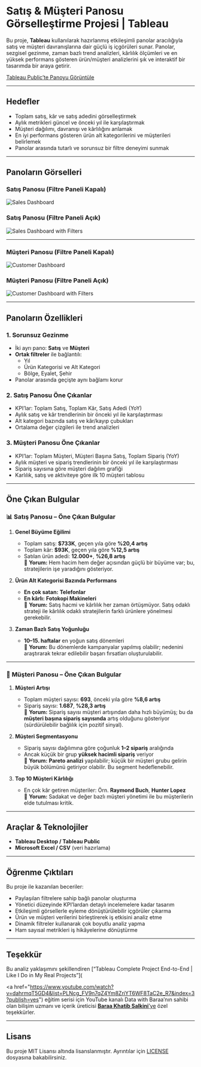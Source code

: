 # Satış & Müşteri Panosu Görselleştirme Projesi | Tableau

Bu proje, **Tableau** kullanılarak hazırlanmış etkileşimli panolar aracılığıyla satış ve müşteri davranışlarına dair güçlü iş içgörüleri sunar. Panolar, sezgisel gezinme, zaman bazlı trend analizleri, kârlılık ölçümleri ve en yüksek performans gösteren ürün/müşteri analizlerini şık ve interaktif bir tasarımda bir araya getirir.


<p><a href="https://public.tableau.com/app/profile/guliz.samgar/viz/SalesCustomersDashboards_17521623187420/SalesDashboard?publish=yes" target="_blank" rel="noopener noreferrer">Tableau Public’te Panoyu Görüntüle</a></p>

---

## Hedefler

- Toplam satış, kâr ve satış adedini görselleştirmek  
- Aylık metrikleri güncel ve önceki yıl ile karşılaştırmak  
- Müşteri dağılımı, davranışı ve kârlılığını anlamak  
- En iyi performans gösteren ürün alt kategorilerini ve müşterileri belirlemek  
- Panolar arasında tutarlı ve sorunsuz bir filtre deneyimi sunmak  

---

## Panoların Görselleri

### Satış Panosu (Filtre Paneli Kapalı)
![Sales Dashboard](Images/Sales_Dashboard.png)

### Satış Panosu (Filtre Paneli Açık)
![Sales Dashboard with Filters](Images/Sales_Dashboard_Filtered.png)

---

### Müşteri Panosu (Filtre Paneli Kapalı)
![Customer Dashboard](Images/Customer_Dashboard.png)

### Müşteri Panosu (Filtre Paneli Açık)
![Customer Dashboard with Filters](Images/Customer_Dashboard_Filtered.png)

---

## Panoların Özellikleri

### 1. Sorunsuz Gezinme
- İki ayrı pano: **Satış** ve **Müşteri**  
- **Ortak filtreler** ile bağlantılı:  
  - Yıl  
  - Ürün Kategorisi ve Alt Kategori  
  - Bölge, Eyalet, Şehir  
- Panolar arasında geçişte aynı bağlamı korur  

### 2. Satış Panosu Öne Çıkanlar
- KPI’lar: Toplam Satış, Toplam Kâr, Satış Adedi (YoY)  
- Aylık satış ve kâr trendlerinin bir önceki yıl ile karşılaştırması  
- Alt kategori bazında satış ve kâr/kayıp çubukları  
- Ortalama değer çizgileri ile trend analizleri  

### 3. Müşteri Panosu Öne Çıkanlar
- KPI’lar: Toplam Müşteri, Müşteri Başına Satış, Toplam Sipariş (YoY)
- Aylık müşteri ve sipariş trendlerinin bir önceki yıl ile karşılaştırması  
- Sipariş sayısına göre müşteri dağılım grafiği  
- Karlılık, satış ve aktiviteye göre ilk 10 müşteri tablosu  

---

## Öne Çıkan Bulgular

### 📊 **Satış Panosu – Öne Çıkan Bulgular**

1. **Genel Büyüme Eğilimi**  
   - Toplam satış: **$733K**, geçen yıla göre **%20,4 artış**  
   - Toplam kâr: **$93K**, geçen yıla göre **%12,5 artış**  
   - Satılan ürün adedi: **12.000+**, **%26,8 artış**  
   🔎 **Yorum:** Hem hacim hem değer açısından güçlü bir büyüme var; bu, stratejilerin işe yaradığını gösteriyor.

2. **Ürün Alt Kategorisi Bazında Performans**  
   - **En çok satan:** **Telefonlar**  
   - **En kârlı:** **Fotokopi Makineleri**  
   🔎 **Yorum:** Satış hacmi ve kârlılık her zaman örtüşmüyor. Satış odaklı strateji ile kârlılık odaklı stratejilerin farklı ürünlere yönelmesi gerekebilir.

3. **Zaman Bazlı Satış Yoğunluğu**  
   - **10–15. haftalar** en yoğun satış dönemleri  
   🔎 **Yorum:** Bu dönemlerde kampanyalar yapılmış olabilir; nedenini araştırarak tekrar edilebilir başarı fırsatları oluşturulabilir.

---

### 👥 **Müşteri Panosu – Öne Çıkan Bulgular**

1. **Müşteri Artışı**  
   - Toplam müşteri sayısı: **693**, önceki yıla göre **%8,6 artış**  
   - Sipariş sayısı: **1.687**, **%28,3 artış**  
   🔎 **Yorum:** Sipariş sayısı müşteri artışından daha hızlı büyümüş; bu da **müşteri başına sipariş sayısında** artış olduğunu gösteriyor (sürdürülebilir bağlılık için pozitif sinyal).

2. **Müşteri Segmentasyonu**  
   - Sipariş sayısı dağılımına göre çoğunluk **1–2 sipariş** aralığında  
   - Ancak küçük bir grup **yüksek hacimli sipariş** veriyor  
   🔎 **Yorum:** **Pareto analizi** yapılabilir; küçük bir müşteri grubu gelirin büyük bölümünü getiriyor olabilir. Bu segment hedeflenebilir.

3. **Top 10 Müşteri Kârlılığı**  
   - En çok kâr getiren müşteriler: Örn. **Raymond Buch**, **Hunter Lopez**  
   🔎 **Yorum:** Sadakat ve değer bazlı müşteri yönetimi ile bu müşterilerin elde tutulması kritik.

---

## Araçlar & Teknolojiler

- **Tableau Desktop / Tableau Public**  
- **Microsoft Excel / CSV** (veri hazırlama)  

---

## Öğrenme Çıktıları

Bu proje ile kazanılan beceriler:

- Paylaşılan filtrelere sahip bağlı panolar oluşturma  
- Yönetici düzeyinde KPI’lardan detaylı incelemelere kadar tasarım  
- Etkileşimli görsellerle eyleme dönüştürülebilir içgörüler çıkarma  
- Ürün ve müşteri verilerini birleştirerek iş etkisini analiz etme  
- Dinamik filtreler kullanarak çok boyutlu analiz yapma  
- Ham sayısal metrikleri iş hikâyelerine dönüştürme  

---

## Teşekkür

Bu analiz yaklaşımını şekillendiren [“Tableau Complete Project End-to-End | Like I Do in My Real Projects”](<p><a href="https://www.youtube.com/watch?v=dahrmqT5GD4&list=PLNcg_FV9n7qZ4Ym8ZriYT6WF8TaC2e_R7&index=3?publish=yes") eğitim serisi için  YouTube kanalı Data with Baraa’nın sahibi olan bilişim uzmanı ve içerik üreticisi [**Baraa Khatib Salkini**’ye](https://www.youtube.com/@DatawithBaraa) özel teşekkürler.

---

## Lisans

Bu proje MIT Lisansı altında lisanslanmıştır. Ayrıntılar için [LICENSE](LICENSE) dosyasına bakabilirsiniz.

